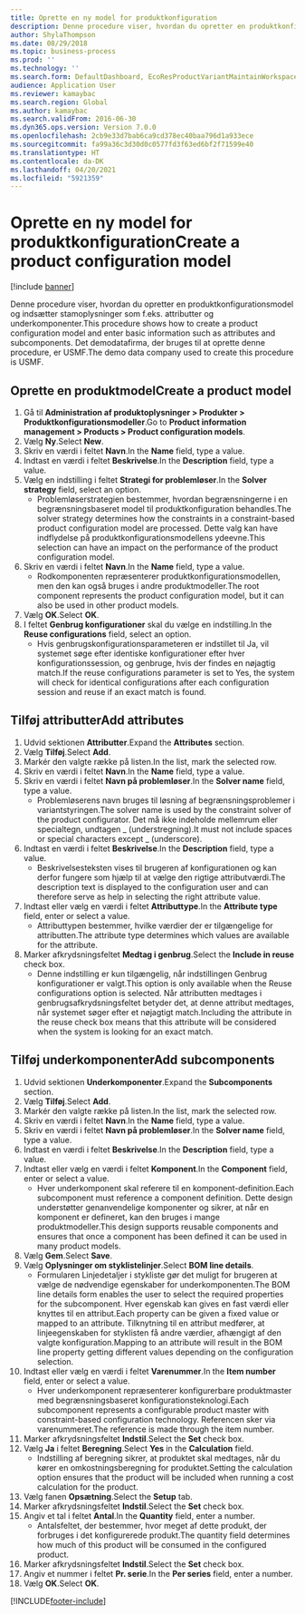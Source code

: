 ```yaml
---
title: Oprette en ny model for produktkonfiguration
description: Denne procedure viser, hvordan du opretter en produktkonfigurationsmodel og indsætter stamoplysninger som f.eks. attributter og underkomponenter.
author: ShylaThompson
ms.date: 08/29/2018
ms.topic: business-process
ms.prod: ''
ms.technology: ''
ms.search.form: DefaultDashboard, EcoResProductVariantMaintainWorkspace, PCProductConfigurationModelListPage, PCCreateProductConfigurationModel, PCProductConfigurationModelDetails, PCBOMLineDetails
audience: Application User
ms.reviewer: kamaybac
ms.search.region: Global
ms.author: kamaybac
ms.search.validFrom: 2016-06-30
ms.dyn365.ops.version: Version 7.0.0
ms.openlocfilehash: 2cb9e33d7bab6ca9cd378ec40baa796d1a933ece
ms.sourcegitcommit: fa99a36c3d30d0c0577fd3f63ed6bf2f71599e40
ms.translationtype: HT
ms.contentlocale: da-DK
ms.lasthandoff: 04/20/2021
ms.locfileid: "5921359"
---
```

# <a name="create-a-product-configuration-model"></a><span data-ttu-id="7f3bb-103">Oprette en ny model for produktkonfiguration</span><span class="sxs-lookup"><span data-stu-id="7f3bb-103">Create a product configuration model</span></span>

[!include [banner](../../includes/banner.md)]

<span data-ttu-id="7f3bb-104">Denne procedure viser, hvordan du opretter en produktkonfigurationsmodel og indsætter stamoplysninger som f.eks. attributter og underkomponenter.</span><span class="sxs-lookup"><span data-stu-id="7f3bb-104">This procedure shows how to create a product configuration model and enter basic information such as attributes and subcomponents.</span></span> <span data-ttu-id="7f3bb-105">Det demodatafirma, der bruges til at oprette denne procedure, er USMF.</span><span class="sxs-lookup"><span data-stu-id="7f3bb-105">The demo data company used to create this procedure is USMF.</span></span>


## <a name="create-a-product-model"></a><span data-ttu-id="7f3bb-106">Oprette en produktmodel</span><span class="sxs-lookup"><span data-stu-id="7f3bb-106">Create a product model</span></span>

1. <span data-ttu-id="7f3bb-107">Gå til **Administration af produktoplysninger \> Produkter \> Produktkonfigurationsmodeller**.</span><span class="sxs-lookup"><span data-stu-id="7f3bb-107">Go to **Product information management \> Products \> Product configuration models**.</span></span>
1. <span data-ttu-id="7f3bb-108">Vælg **Ny**.</span><span class="sxs-lookup"><span data-stu-id="7f3bb-108">Select **New**.</span></span>
1. <span data-ttu-id="7f3bb-109">Skriv en værdi i feltet **Navn**.</span><span class="sxs-lookup"><span data-stu-id="7f3bb-109">In the **Name** field, type a value.</span></span>
1. <span data-ttu-id="7f3bb-110">Indtast en værdi i feltet **Beskrivelse**.</span><span class="sxs-lookup"><span data-stu-id="7f3bb-110">In the **Description** field, type a value.</span></span>
1. <span data-ttu-id="7f3bb-111">Vælg en indstilling i feltet **Strategi for problemløser**.</span><span class="sxs-lookup"><span data-stu-id="7f3bb-111">In the **Solver strategy** field, select an option.</span></span>
    * <span data-ttu-id="7f3bb-112">Problemløserstrategien bestemmer, hvordan begrænsningerne i en begrænsningsbaseret model til produktkonfiguration behandles.</span><span class="sxs-lookup"><span data-stu-id="7f3bb-112">The solver strategy determines how the constraints in a constraint-based product configuration model are processed.</span></span> <span data-ttu-id="7f3bb-113">Dette valg kan have indflydelse på produktkonfigurationsmodellens ydeevne.</span><span class="sxs-lookup"><span data-stu-id="7f3bb-113">This selection can have an impact on the performance of the product configuration model.</span></span>  
1. <span data-ttu-id="7f3bb-114">Skriv en værdi i feltet **Navn**.</span><span class="sxs-lookup"><span data-stu-id="7f3bb-114">In the **Name** field, type a value.</span></span>
    * <span data-ttu-id="7f3bb-115">Rodkomponenten repræsenterer produktkonfigurationsmodellen, men den kan også bruges i andre produktmodeller.</span><span class="sxs-lookup"><span data-stu-id="7f3bb-115">The root component represents the product configuration model, but it can also be used in other product models.</span></span>  
1. <span data-ttu-id="7f3bb-116">Vælg **OK**.</span><span class="sxs-lookup"><span data-stu-id="7f3bb-116">Select **OK**.</span></span>
1. <span data-ttu-id="7f3bb-117">I feltet **Genbrug konfigurationer** skal du vælge en indstilling.</span><span class="sxs-lookup"><span data-stu-id="7f3bb-117">In the **Reuse configurations** field, select an option.</span></span>
    * <span data-ttu-id="7f3bb-118">Hvis genbrugskonfigurationsparameteren er indstillet til Ja, vil systemet søge efter identiske konfigurationer efter hver konfigurationssession, og genbruge, hvis der findes en nøjagtig match.</span><span class="sxs-lookup"><span data-stu-id="7f3bb-118">If the reuse configurations parameter is set to Yes, the system will check for identical configurations after each configuration session and reuse if an exact match is found.</span></span>  

## <a name="add-attributes"></a><span data-ttu-id="7f3bb-119">Tilføj attributter</span><span class="sxs-lookup"><span data-stu-id="7f3bb-119">Add attributes</span></span>

1. <span data-ttu-id="7f3bb-120">Udvid sektionen **Attributter**.</span><span class="sxs-lookup"><span data-stu-id="7f3bb-120">Expand the **Attributes** section.</span></span>
2. <span data-ttu-id="7f3bb-121">Vælg **Tilføj**.</span><span class="sxs-lookup"><span data-stu-id="7f3bb-121">Select **Add**.</span></span>
3. <span data-ttu-id="7f3bb-122">Markér den valgte række på listen.</span><span class="sxs-lookup"><span data-stu-id="7f3bb-122">In the list, mark the selected row.</span></span>
4. <span data-ttu-id="7f3bb-123">Skriv en værdi i feltet **Navn**.</span><span class="sxs-lookup"><span data-stu-id="7f3bb-123">In the **Name** field, type a value.</span></span>
5. <span data-ttu-id="7f3bb-124">Skriv en værdi i feltet **Navn på problemløser**.</span><span class="sxs-lookup"><span data-stu-id="7f3bb-124">In the **Solver name** field, type a value.</span></span>
    * <span data-ttu-id="7f3bb-125">Problemløserens navn bruges til løsning af begrænsningsproblemer i variantstyringen.</span><span class="sxs-lookup"><span data-stu-id="7f3bb-125">The solver name is used by the constraint solver of the product configurator.</span></span> <span data-ttu-id="7f3bb-126">Det må ikke indeholde mellemrum eller specialtegn, undtagen _ (understregning).</span><span class="sxs-lookup"><span data-stu-id="7f3bb-126">It must not include spaces or special characters except _ (underscore).</span></span>  
6. <span data-ttu-id="7f3bb-127">Indtast en værdi i feltet **Beskrivelse**.</span><span class="sxs-lookup"><span data-stu-id="7f3bb-127">In the **Description** field, type a value.</span></span>
    * <span data-ttu-id="7f3bb-128">Beskrivelsesteksten vises til brugeren af konfigurationen og kan derfor fungere som hjælp til at vælge den rigtige attributværdi.</span><span class="sxs-lookup"><span data-stu-id="7f3bb-128">The description text is displayed to the configuration user and can therefore serve as help in selecting the right attribute value.</span></span>  
7. <span data-ttu-id="7f3bb-129">Indtast eller vælg en værdi i feltet **Attributtype**.</span><span class="sxs-lookup"><span data-stu-id="7f3bb-129">In the **Attribute type** field, enter or select a value.</span></span>
    * <span data-ttu-id="7f3bb-130">Attributtypen bestemmer, hvilke værdier der er tilgængelige for attributten.</span><span class="sxs-lookup"><span data-stu-id="7f3bb-130">The attribute type determines which values are available for the attribute.</span></span>  
8. <span data-ttu-id="7f3bb-131">Marker afkrydsningsfeltet **Medtag i genbrug**.</span><span class="sxs-lookup"><span data-stu-id="7f3bb-131">Select the **Include in reuse** check box.</span></span>
    * <span data-ttu-id="7f3bb-132">Denne indstilling er kun tilgængelig, når indstillingen Genbrug konfigurationer er valgt.</span><span class="sxs-lookup"><span data-stu-id="7f3bb-132">This option is only available when the Reuse configurations option is selected.</span></span> <span data-ttu-id="7f3bb-133">Når attributten medtages i genbrugsafkrydsningsfeltet betyder det, at denne attribut medtages, når systemet søger efter et nøjagtigt match.</span><span class="sxs-lookup"><span data-stu-id="7f3bb-133">Including the attribute in the reuse check box means that this attribute will be considered when the system is looking for an exact match.</span></span>  

## <a name="add-subcomponents"></a><span data-ttu-id="7f3bb-134">Tilføj underkomponenter</span><span class="sxs-lookup"><span data-stu-id="7f3bb-134">Add subcomponents</span></span>

1. <span data-ttu-id="7f3bb-135">Udvid sektionen **Underkomponenter**.</span><span class="sxs-lookup"><span data-stu-id="7f3bb-135">Expand the **Subcomponents** section.</span></span>
2. <span data-ttu-id="7f3bb-136">Vælg **Tilføj**.</span><span class="sxs-lookup"><span data-stu-id="7f3bb-136">Select **Add**.</span></span>
3. <span data-ttu-id="7f3bb-137">Markér den valgte række på listen.</span><span class="sxs-lookup"><span data-stu-id="7f3bb-137">In the list, mark the selected row.</span></span>
4. <span data-ttu-id="7f3bb-138">Skriv en værdi i feltet **Navn**.</span><span class="sxs-lookup"><span data-stu-id="7f3bb-138">In the **Name** field, type a value.</span></span>
5. <span data-ttu-id="7f3bb-139">Skriv en værdi i feltet **Navn på problemløser**.</span><span class="sxs-lookup"><span data-stu-id="7f3bb-139">In the **Solver name** field, type a value.</span></span>
6. <span data-ttu-id="7f3bb-140">Indtast en værdi i feltet **Beskrivelse**.</span><span class="sxs-lookup"><span data-stu-id="7f3bb-140">In the **Description** field, type a value.</span></span>
7. <span data-ttu-id="7f3bb-141">Indtast eller vælg en værdi i feltet **Komponent**.</span><span class="sxs-lookup"><span data-stu-id="7f3bb-141">In the **Component** field, enter or select a value.</span></span>
    * <span data-ttu-id="7f3bb-142">Hver underkomponent skal referere til en komponent-definition.</span><span class="sxs-lookup"><span data-stu-id="7f3bb-142">Each subcomponent must reference a component definition.</span></span> <span data-ttu-id="7f3bb-143">Dette design understøtter genanvendelige komponenter og sikrer, at når en komponent er defineret, kan den bruges i mange produktmodeller.</span><span class="sxs-lookup"><span data-stu-id="7f3bb-143">This design supports reusable components and ensures that once a component has been defined it can be used in many product models.</span></span>  
8. <span data-ttu-id="7f3bb-144">Vælg **Gem**.</span><span class="sxs-lookup"><span data-stu-id="7f3bb-144">Select **Save**.</span></span>
9. <span data-ttu-id="7f3bb-145">Vælg **Oplysninger om styklistelinjer**.</span><span class="sxs-lookup"><span data-stu-id="7f3bb-145">Select **BOM line details**.</span></span>
    * <span data-ttu-id="7f3bb-146">Formularen Linjedetaljer i stykliste gør det muligt for brugeren at vælge de nødvendige egenskaber for underkomponenten.</span><span class="sxs-lookup"><span data-stu-id="7f3bb-146">The BOM line details form enables the user to select the required properties for the subcomponent.</span></span> <span data-ttu-id="7f3bb-147">Hver egenskab kan gives en fast værdi eller knyttes til en attribut.</span><span class="sxs-lookup"><span data-stu-id="7f3bb-147">Each property can be given a fixed value or mapped to an attribute.</span></span> <span data-ttu-id="7f3bb-148">Tilknytning til en attribut medfører, at linjeegenskaben for styklisten få andre værdier, afhængigt af den valgte konfiguration.</span><span class="sxs-lookup"><span data-stu-id="7f3bb-148">Mapping to an attribute will result in the BOM line property getting different values depending on the configuration selection.</span></span>  
10. <span data-ttu-id="7f3bb-149">Indtast eller vælg en værdi i feltet **Varenummer**.</span><span class="sxs-lookup"><span data-stu-id="7f3bb-149">In the **Item number** field, enter or select a value.</span></span>
    * <span data-ttu-id="7f3bb-150">Hver underkomponent repræsenterer konfigurerbare produktmaster med begrænsningsbaseret konfigurationsteknologi.</span><span class="sxs-lookup"><span data-stu-id="7f3bb-150">Each subcomponent represents a configurable product master with constraint-based configuration technology.</span></span> <span data-ttu-id="7f3bb-151">Referencen sker via varenummeret.</span><span class="sxs-lookup"><span data-stu-id="7f3bb-151">The reference is made through the item number.</span></span>  
11. <span data-ttu-id="7f3bb-152">Marker afkrydsningsfeltet **Indstil**.</span><span class="sxs-lookup"><span data-stu-id="7f3bb-152">Select the **Set** check box.</span></span>
12. <span data-ttu-id="7f3bb-153">Vælg **Ja** i feltet **Beregning**.</span><span class="sxs-lookup"><span data-stu-id="7f3bb-153">Select **Yes** in the **Calculation** field.</span></span>
    * <span data-ttu-id="7f3bb-154">Indstilling af beregning sikrer, at produktet skal medtages, når du kører en omkostningsberegning for produktet.</span><span class="sxs-lookup"><span data-stu-id="7f3bb-154">Setting the calculation option ensures that the product will be included when running a cost calculation for the product.</span></span>  
13. <span data-ttu-id="7f3bb-155">Vælg fanen **Opsætning**.</span><span class="sxs-lookup"><span data-stu-id="7f3bb-155">Select the **Setup** tab.</span></span>
14. <span data-ttu-id="7f3bb-156">Marker afkrydsningsfeltet **Indstil**.</span><span class="sxs-lookup"><span data-stu-id="7f3bb-156">Select the **Set** check box.</span></span>
15. <span data-ttu-id="7f3bb-157">Angiv et tal i feltet **Antal**.</span><span class="sxs-lookup"><span data-stu-id="7f3bb-157">In the **Quantity** field, enter a number.</span></span>
    * <span data-ttu-id="7f3bb-158">Antalsfeltet, der bestemmer, hvor meget af dette produkt, der forbruges i det konfigurerede produkt.</span><span class="sxs-lookup"><span data-stu-id="7f3bb-158">The quantity field determines how much of this product will be consumed in the configured product.</span></span>  
16. <span data-ttu-id="7f3bb-159">Marker afkrydsningsfeltet **Indstil**.</span><span class="sxs-lookup"><span data-stu-id="7f3bb-159">Select the **Set** check box.</span></span>
17. <span data-ttu-id="7f3bb-160">Angiv et nummer i feltet **Pr. serie**.</span><span class="sxs-lookup"><span data-stu-id="7f3bb-160">In the **Per series** field, enter a number.</span></span>
18. <span data-ttu-id="7f3bb-161">Vælg **OK**.</span><span class="sxs-lookup"><span data-stu-id="7f3bb-161">Select **OK**.</span></span>



[!INCLUDE[footer-include](../../../includes/footer-banner.md)]